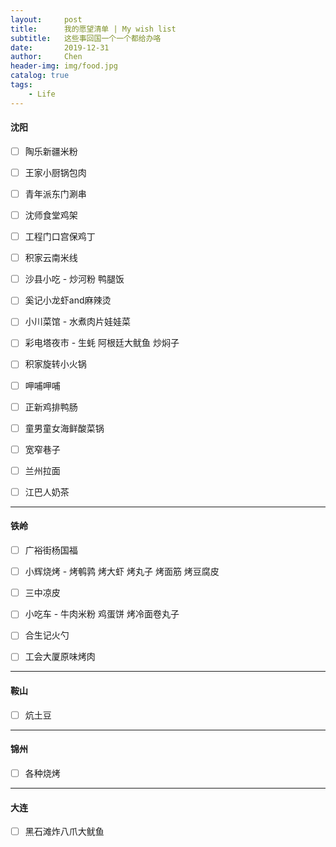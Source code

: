 ```yaml
---
layout:     post
title:      我的愿望清单 | My wish list 
subtitle:   这些事回国一个一个都给办咯
date:       2019-12-31
author:     Chen
header-img: img/food.jpg
catalog: true
tags:
    - Life
---
```


#### 沈阳

- [ ] 陶乐新疆米粉

- [ ] 王家小厨锅包肉

- [ ] 青年派东门涮串

- [ ] 沈师食堂鸡架

- [ ] 工程门口宫保鸡丁

- [ ] 积家云南米线

- [ ] 沙县小吃 - 炒河粉 鸭腿饭

- [ ] 奚记小龙虾and麻辣烫

- [ ] 小川菜馆 - 水煮肉片娃娃菜

- [ ] 彩电塔夜市 - 生蚝 阿根廷大鱿鱼 炒焖子

- [ ] 积家旋转小火锅

- [ ] 呷哺呷哺

- [ ] 正新鸡排鸭肠

- [ ] 童男童女海鲜酸菜锅

- [ ] 宽窄巷子

- [ ] 兰州拉面

- [ ] 江巴人奶茶


---

#### 铁岭

- [ ] 广裕街杨国福

- [ ] 小辉烧烤 - 烤鹌鹑 烤大虾 烤丸子 烤面筋 烤豆腐皮

- [ ] 三中凉皮

- [ ] 小吃车 - 牛肉米粉 鸡蛋饼 烤冷面卷丸子

- [ ] 合生记火勺

- [ ] 工会大厦原味烤肉


---

#### 鞍山

- [ ] 炕土豆


---


#### 锦州

- [ ] 各种烧烤


---

#### 大连

- [ ] 黑石滩炸八爪大鱿鱼






